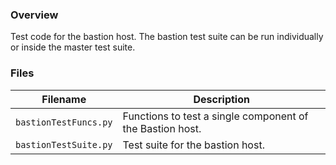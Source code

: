 ### Overview

Test code for the bastion host.  The bastion test suite can be run individually or inside the master test suite.

### Files

| Filename              | Description                                                                                  |
|-----------------------|----------------------------------------------------------------------------------------------|
| `bastionTestFuncs.py` | Functions to test a single component of the Bastion host.                                    |
| `bastionTestSuite.py` | Test suite for the bastion host.                                                             |